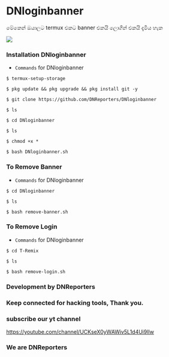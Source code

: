 # DNloginbanner
මේකෙන් ඔයාලට termux එකට banner එකයි ලොගින් එකයි දැමිය හැක

<img src="https://telegra.ph/file/f1c3155f85be70209fd45.jpg">


### Installation DNloginbanner
* `Commands` for DNloginbanner
```
$ termux-setup-storage
  
$ pkg update && pkg upgrade && pkg install git -y

$ git clone https://github.com/DNReporters/DNloginbanner

$ ls

$ cd DNloginbanner

$ ls

$ chmod +x *

$ bash DNloginbanner.sh
```



### To Remove Banner
* `Commands` for DNloginbanner
```
$ cd DNloginbanner

$ ls

$ bash remove-banner.sh
```
### To Remove Login
* `Commands` for DNloginbanner
```
$ cd T-Remix

$ ls

$ bash remove-login.sh
```
### Development by DNReporters
### Keep connected for hacking tools, Thank you.
### subscribe our yt channel  
https://youtube.com/channel/UCKseX0yWAWiv5L1d4Ui9lIw
### We are DNReporters
